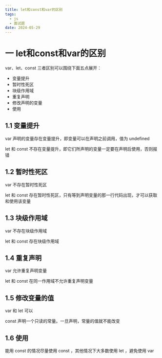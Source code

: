 ```yaml
---
title: let和const和var的区别
tags:
  - js
  - 面试题
date: 2024-05-29
---
```

# 一 let和const和var的区别

var、let、const 三者区别可以围绕下⾯五点展开：
- 变量提升
- 暂时性死区
- 块级作⽤域
- 重复声明
- 修改声明的变量
- 使⽤

## 1.1 变量提升

var 声明的变量存在变量提升，即变量可以在声明之前调⽤，值为 undefined

let 和 const 不存在变量提升，即它们所声明的变量⼀定要在声明后使⽤，否则报错

## 1.2 暂时性死区

var 不存在暂时性死区

let 和 const 存在暂时性死区，只有等到声明变量的那⼀⾏代码出现，才可以获取和使⽤该变量

## 1.3 块级作用域

var 不存在块级作⽤域

let 和 const 存在块级作⽤域

## 1.4 重复声明

var 允许重复声明变量

let 和 const 在同⼀作⽤域不允许重复声明变量

## 1.5 修改变量的值

var 和 let 可以

const 声明⼀个只读的常量。⼀旦声明，常量的值就不能改变

## 1.6 使用

能⽤ const 的情况尽量使⽤ const ，其他情况下⼤多数使⽤ let ，避免使⽤ var

